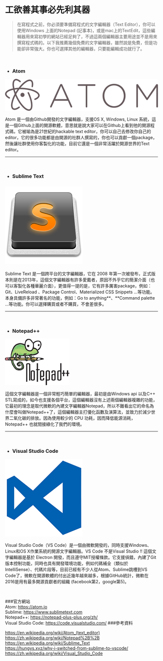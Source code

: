 # 工欲善其事必先利其器

> 在寫程式之前，你必須要準備寫程式的文字編輯器（Text Editor），你可以使用Windows 上面的Notepad (記事本)，或是mac上的TextEdit，這些編輯器用來寫初學的網站已經足夠了，不過這兩個編輯器主要用途並不是用來撰寫程式碼的。以下我推薦幾個免費的文字編輯器，雖然說是免費，但是功能卻非常強大。你也可選擇其他的編輯器，只要能編輯成功就行了。

<br />


* ### Atom

![](/assets/Atom_icon.png)

Atom 是一個由Github開發的文字編輯器，支援OS X, Windows, Linux 系統，這是一個Github上面的開源軟體，意思就是說大家可以在Github上看到他的開源程式碼，它被喻為是21世紀的hackable text editor，你可以自己去修改你自己的editor，它的很多功能都是由開源的社群人撰寫的，你也可以貢獻一個package，然後讓社群使用你客製化的功能，目前它還是一個非常活躍於開源世界的Text editor。

---
<br />


* ### Sublime Text

### ![](/assets/Sublime_Text_Logo.png)

Sublime Text 是一個跨平台的文字編輯器，它在 2008 年第一次被發布，正式版本則是在2013年，這個文字編輯器有許多愛戴者，原因不外乎它的簡潔介面（也可以客製化各種華麗介面），更值得一提的是，它有許多厲害package，例如：Git、LiveReload 、Package Control、Materialized CSS Snippets ...等功能。本身具備許多非常著名的功能，例如：Go to anything**、**Command palette ...等功能。你可以選擇購買或者不購買，不會差很多。

---
<br />


* ### Notepad++

![](/assets/Notepad++_Logo.png)

這個文字編輯器是一個非常輕巧簡單的編輯器，最初是由Windows api 以及C++ STL寫成的，如今也支援各個平台，這個編輯器沒有上述兩個編輯器複雜的功能，它最初的理念是取代微軟的內建文字編輯器Notepad，所以不難看出它的命名為什麼會叫做Notepad++了，這個編輯器主打優化函數及演算法，並致力於減少世界二氧化碳的排放。因為使用較少的 CPU 功耗，因而降低能源消耗，Notepad++ 也就間接綠化了我們的環境。

---
<br />

* ### Visual Studio Code
![](/assets/Visual_Studio_Code_0.10.1_icon.png)

Visual Studio Code（VS Code）是一個由微軟開發的，同時支援Windows、Linux和OS X作業系統的開源文字編輯器。VS Code 不是Visual Studio !! 這個文字編輯器是基於 Electron 開發，而且遵守MIT授權條款。它支援偵錯，內建了Git 版本控制功能，同時也具有開發環境功能，例如代碼補全（類似於 IntelliSense）、代碼片段等，目前已經有不少人從Atom、Sublime跳槽到VS Code了，微軟在開源軟體的付出近幾年越來越多，根據GitHub統計，微軟在2016是用有最多開源貢獻者的組織 (facebook第2，google第5)。




<br />

###官方網站 <br />
Atom: https://atom.io <br />
Sublime: https://www.sublimetext.com<br />
Notepad++: https://notepad-plus-plus.org/zh/<br />
Visual Studio Code: https://code.visualstudio.com/
###參考資料


https://en.wikipedia.org/wiki/Atom_(text_editor)<br />
https://zh.wikipedia.org/wiki/Notepad%2B%2B<br />
https://en.wikipedia.org/wiki/Sublime_Text<br />
https://hungys.xyz/why-i-switched-from-sublime-to-vscode/<br />
https://zh.wikipedia.org/wiki/Visual_Studio_Code<br />




























